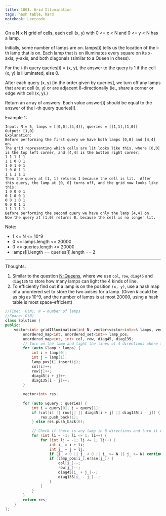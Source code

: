 ```yaml
---
title: 1001. Grid Illumination
tags: hash table, hard
notebook: Leetcode
---
```


On a N x N grid of cells, each cell (x, y) with 0 <= x < N and 0 <= y < N has a lamp.

Initially, some number of lamps are on.  lamps[i] tells us the location of the i-th lamp that is on.  Each lamp that is on illuminates every square on its x-axis, y-axis, and both diagonals (similar to a Queen in chess).

For the i-th query queries[i] = (x, y), the answer to the query is 1 if the cell (x, y) is illuminated, else 0.

After each query (x, y) [in the order given by queries], we turn off any lamps that are at cell (x, y) or are adjacent 8-directionally (ie., share a corner or edge with cell (x, y).)

Return an array of answers.  Each value answer[i] should be equal to the answer of the i-th query queries[i].

Example 1:
```
Input: N = 5, lamps = [[0,0],[4,4]], queries = [[1,1],[1,0]]
Output: [1,0]
Explanation: 
Before performing the first query we have both lamps [0,0] and [4,4] on.
The grid representing which cells are lit looks like this, where [0,0] is the top left corner, and [4,4] is the bottom right corner:
1 1 1 1 1
1 1 0 0 1
1 0 1 0 1
1 0 0 1 1
1 1 1 1 1
Then the query at [1, 1] returns 1 because the cell is lit.  After this query, the lamp at [0, 0] turns off, and the grid now looks like this:
1 0 0 0 1
0 1 0 0 1
0 0 1 0 1
0 0 0 1 1
1 1 1 1 1
Before performing the second query we have only the lamp [4,4] on.  Now the query at [1,0] returns 0, because the cell is no longer lit.
```

Note:

- 1 <= N <= 10^9
- 0 <= lamps.length <= 20000
- 0 <= queries.length <= 20000
- lamps[i].length == queries[i].length == 2

----------
Thoughts:
1. Similar to the question [N-Queens](https://leetcode.com/problems/n-queens/), where we use `col`, `row`, `diag45` and `diag135` to store how many lamps can light the 4 kinds of line.
2. To efficiently find out if a lamp is on the position `(x, y)`, use a hash map of a unordered set to store the two axises for a lamp. (Given `N` could be as big as 10^9, and the number of lamps is at most 20000, using a hash table is most space-efficient)

```c++
//Time:  O(N), N = number of lamps 
//Space: O(N)
class Solution {
public:
    vector<int> gridIllumination(int N, vector<vector<int>>& lamps, vector<vector<int>>& queries) {
        unordered_map<int, unordered_set<int>> lamp_pos;
        unordered_map<int, int> col, row, diag45, diag135;
        // Turn on the lamp and light the lines of 4 directions where the lamp sits on.
        for (auto &lamp : lamps) {
            int i = lamp[0];
            int j = lamp[1];
            lamp_pos[i].insert(j);
            col[i]++;
            row[j]++;
            diag45[i + j]++;
            diag135[i - j]++;   
        }
        
        vector<int> res;
        
        for (auto &query : queries) {
            int i = query[0], j = query[1];
            if (col[i] || row[j] || diag45[i + j] || diag135[i - j]) {
                res.push_back(1);
            } else res.push_back(0);
            
            // Check if there is any lamp in 8 directions and turn it off
            for (int li = -1; li <= 1; li++) {
                for (int lj = -1; lj <= 1; lj++) {
                    int i_ = i + li;
                    int j_ = j + lj;
                    if (i_ < 0 || j_ < 0 || i_ >= N || j_ >= N) continue;
                    if (lamp_pos[i_].erase(j_)) {
                        col[i_]--;
                        row[j_]--;
                        diag45[i_ + j_]--;
                        diag135[i_ - j_]--;
                    }
                }
            }
        }
        return res;
    }
};
```
